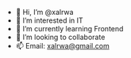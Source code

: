 - 👋 Hi, I’m @xalrwa
- 👀 I’m interested in IT
- 🌱 I’m currently learning Frontend
- 💞️ I’m looking to collaborate
- 📫 Email: xalrwa@gmail.com

<!---
xalrwa/xalrwa is a ✨ special ✨ repository because its `README.md` (this file) appears on your GitHub profile.
You can click the Preview link to take a look at your changes.
--->
